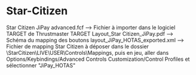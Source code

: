 # Star-Citizen
Star Citizen JiPay advanced.fcf --> Fichier à importer dans le logiciel TARGET de Thrustmaster
TARGET Layout_Star Citizen_JiPay.pdf --> Schéma du mapping des boutons
layout_JiPay_HOTAS_exported.xml --> Fichier de mapping Star Citizen à déposer dans le dossier \StarCitizen\LIVE\USER\Controls\Mappings, puis en jeu, aller dans Options/Keybindings/Advanced Controls Customization/Control Profiles et sélectionner "JiPay_HOTAS"
